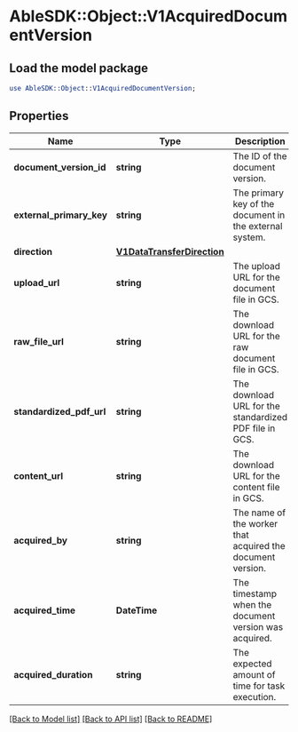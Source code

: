 # AbleSDK::Object::V1AcquiredDocumentVersion

## Load the model package
```perl
use AbleSDK::Object::V1AcquiredDocumentVersion;
```

## Properties
Name | Type | Description | Notes
------------ | ------------- | ------------- | -------------
**document_version_id** | **string** | The ID of the document version. | [optional] 
**external_primary_key** | **string** | The primary key of the document in the external system. | [optional] 
**direction** | [**V1DataTransferDirection**](V1DataTransferDirection.md) |  | [optional] 
**upload_url** | **string** | The upload URL for the document file in GCS. | [optional] 
**raw_file_url** | **string** | The download URL for the raw document file in GCS. | [optional] 
**standardized_pdf_url** | **string** | The download URL for the standardized PDF file in GCS. | [optional] 
**content_url** | **string** | The download URL for the content file in GCS. | [optional] 
**acquired_by** | **string** | The name of the worker that acquired the document version. | [optional] 
**acquired_time** | **DateTime** | The timestamp when the document version was acquired. | [optional] 
**acquired_duration** | **string** | The expected amount of time for task execution. | [optional] 

[[Back to Model list]](../README.md#documentation-for-models) [[Back to API list]](../README.md#documentation-for-api-endpoints) [[Back to README]](../README.md)


